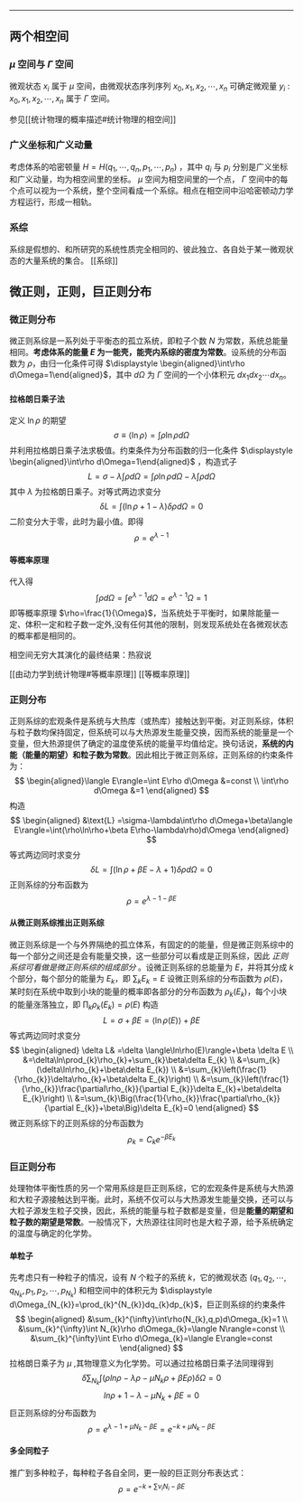 
--------
## 两个相空间
###  $\displaystyle \mu$ 空间与 $\Gamma$ 空间
微观状态 $x_{i}$ 属于 $\displaystyle \mu$ 空间，由微观状态序列序列 $\displaystyle x_{0},x_{1},x_{2},\cdots,x_{n}$ 可确定微观量 $y_{i}$ : $\displaystyle x_{0},x_{1},x_{2},\cdots,x_{n}$ 属于 $\Gamma$  空间。

参见[[统计物理的概率描述#统计物理的相空间]]
### 广义坐标和广义动量
考虑体系的哈密顿量 $\displaystyle H=H (q_1,\cdots, q_n, p_1,\cdots, p_n)$ ，其中 $q_{i}$ 与 $p_{i}$ 分别是广义坐标和广义动量，均为相空间里的坐标。 $\displaystyle \mu$ 空间为相空间里的一个点， $\Gamma$  空间中的每个点可以视为一个系统，整个空间看成一个系综。相点在相空间中沿哈密顿动力学方程运行，形成一相轨。
### 系综
系综是假想的、和所研究的系统性质完全相同的、彼此独立、各自处于某一微观状态的大量系统的集合。
[[系综]]

## 微正则，正则，巨正则分布
### 微正则分布
微正则系综是一系列处于平衡态的孤立系统，即粒子个数 $N$ 为常数，系统总能量相同。**考虑体系的能量 $E$ 为一能壳，能壳内系综的密度为常数**。设系统的分布函数为 $\displaystyle \rho$，由归一化条件可得 $\displaystyle \begin{aligned}\int\rho d\Omega=1\end{aligned}$，其中 $\displaystyle d\Omega$ 为 $\Gamma$  空间的一个小体积元 $\displaystyle dx_{1}dx_{2}\cdots dx_{n}$。
#### 拉格朗日乘子法
定义 $\displaystyle \ln \rho$ 的期望
$$
\sigma\equiv\langle\ln\rho\rangle=\int\rho\ln\rho d\Omega
$$
 并利用拉格朗日乘子法求极值。约束条件为分布函数的归一化条件 $\displaystyle \begin{aligned}\int\rho d\Omega=1\end{aligned}$ ，构造式子
$$
L=\sigma-\lambda\int\rho d\Omega=\int\rho\ln\rho d\Omega-\lambda\int\rho d\Omega
$$
其中 $λ$ 为拉格朗日乘子。对等式两边求变分
$$
\delta L=\int(\ln\rho+1-\lambda)\delta\rho d\Omega=0
$$
二阶变分大于零，此时为最小值。即得 
$$\rho=e^{\lambda-1}$$
#### 等概率原理

代入得
$$
\int\rho d\Omega=\int e^{\lambda-1}d\Omega=e^{\lambda-1}\Omega=1
$$
即等概率原理 $\rho=\frac{1}{\Omega}$，当系统处于平衡时，如果除能量一定、体积一定和粒子数一定外,没有任何其他的限制，则发现系统处在各微观状态的概率都是相同的。

相空间无穷大其演化的最终结果：热寂说

[[由动力学到统计物理#等概率原理]]
[[等概率原理]]
### 正则分布
正则系综的宏观条件是系统与大热库（或热库）接触达到平衡。对正则系综，体积与粒子数均保持固定，但系统可以与大热源发生能量交换，因而系统的能量是一个变量，但大热源提供了确定的温度使系统的能量平均值给定。换句话说，**系统的内能（能量的期望）和粒子数为常数**。因此相比于微正则系综，正则系综的约束条件为：
$$
\begin{aligned}\langle E\rangle=\int E\rho d\Omega &=const \\
\int\rho d\Omega &=1
\end{aligned}
$$
构造
$$
\begin{aligned}
&\text{L} =\sigma-\lambda\int\rho d\Omega+\beta\langle E\rangle=\int(\rho\ln\rho+\beta E\rho-\lambda\rho)d\Omega 
\end{aligned}
$$
等式两边同时求变分
$$
\delta L=\int(\ln\rho+\beta E-\lambda+1)\delta\rho d\Omega=0
$$
正则系综的分布函数为 
$$\displaystyle \rho=e^{\lambda-1-\beta E}$$
#### 从微正则系综推出正则系综
微正则系综是一个与外界隔绝的孤立体系，有固定的的能量，但是微正则系综中的每一个部分之间还是会有能量交换，这一些部分可以看成是正则系综，因此 _正则系综可看做是微正则系综的组成部分_ 。设微正则系综的总能量为 $E$，并将其分成 $k$ 个部分，每个部分的能量为 $E_{k}$，即 $\displaystyle \sum_{k}E_{k}=E$
设微正则系综的分布函数为 $\displaystyle \rho(E)$，某时刻在系统中取到小块的能量的概率即各部分的分布函数为 $\displaystyle \rho_{k}(E_{k})$，每个小块的能量涨落独立，即 $\displaystyle \prod_{k}\rho_{k}(E_{k})=\rho(E)$
构造
$$
L=\sigma+\beta E=\langle\ln\rho(E)\rangle+\beta E
$$
等式两边同时求变分
$$
\begin{aligned}
\delta L& =\delta \langle\ln\rho(E)\rangle+\beta \delta E  \\
&=\delta\ln\prod_{k}\rho_{k}+\sum_{k}\beta\delta E_{k} \\
&=\sum_{k}(\delta\ln\rho_{k}+\beta\delta E_{k}) \\
&=\sum_{k}\left(\frac{1}{\rho_{k}}\delta\rho_{k}+\beta\delta E_{k}\right) \\
&=\sum_{k}\left(\frac{1}{\rho_{k}}\frac{\partial\rho_{k}}{\partial E_{k}}\delta E_{k}+\beta\delta E_{k}\right) \\
&=\sum_{k}\Big(\frac{1}{\rho_{k}}\frac{\partial\rho_{k}}{\partial E_{k}}+\beta\Big)\delta E_{k}=0
\end{aligned}
$$
微正则系综下的正则系综的分布函数为$$\displaystyle \rho_{k}=C_{k}e^{-\beta E_{k}}$$
### 巨正则分布
处理物体平衡性质的另一个常用系综是巨正则系综，它的宏观条件是系统与大热源和大粒子源接触达到平衡。此时，系统不仅可以与大热源发生能量交换，还可以与大粒子源发生粒子交换，因此，系统的能量与粒子数都是变量，但是**能量的期望和粒子数的期望是常数**。一般情况下，大热源往往同时也是大粒子源，给予系统确定的温度与确定的化学势。
#### 单粒子
先考虑只有一种粒子的情况，设有 $N$ 个粒子的系统 $k$，它的微观状态 $\displaystyle (q_{1},q_{2},\cdots,q_{N_{k}},p_{1},p_{2},\cdots,p_{N_{k}})$ 和相空间中的体积元为 $\displaystyle d\Omega_{N_{k}}=\prod_{k}^{N_{k}}dq_{k}dp_{k}$，巨正则系综的约束条件
$$
\begin{aligned}
&\sum_{k}^{\infty}\int\rho(N_{k},q,p)d\Omega_{k}=1 \\
&\sum_{k}^{\infty}\int N_{k}\rho d\Omega_{k}=\langle N\rangle=const \\
&\sum_{k}^{\infty}\int E\rho d\Omega_{k}=\langle E\rangle=const
\end{aligned}
$$
拉格朗日乘子为 $\displaystyle \mu$ ,其物理意义为化学势。可以通过拉格朗日乘子法同理得到
$$
\delta\sum_{N_k}\int(\rho ln\rho-\lambda\rho-\mu N_{k}\rho+\beta E\rho)\delta\Omega=0
$$
$$
 ln\rho +1-\lambda-\mu N_{k}+\beta E=0
$$
巨正则系综的分布函数为 $$\displaystyle \rho=e^{\lambda-1+\mu N_{k}-\beta E}=e^{-k+\mu N_{k}-\beta E}$$
#### 多全同粒子
推广到多种粒子，每种粒子各自全同，更一般的巨正则分布表达式：
$$
\rho=e^{-k+\sum\nu_{i}N_{i}-\beta E}
$$









































































































































































